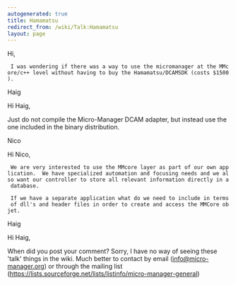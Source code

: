 ```yaml
---
autogenerated: true
title: Hamamatsu
redirect_from: /wiki/Talk:Hamamatsu
layout: page
---
```


Hi,

` I was wondering if there was a way to use the micromanager at the MMcore/c++ level without having to buy the Hamamatsu/DCAMSDK (costs $1500).`

Haig

Hi Haig,

Just do not compile the Micro-Manager DCAM adapter, but instead use the
one included in the binary distribution.

Nico

Hi Nico,

` We are very interested to use the MMcore layer as part of our own application.  We have specialized automation and focusing needs and we also want our controller to store all relevant information directly in a database.`

` If we have a separate application what do we need to include in terms of dll's and header files in order to create and access the MMCore objet.`

Haig

Hi Haig,

When did you post your comment? Sorry, I have no way of seeing these
'talk' things in the wiki. Much better to contact by email
(info@micro-manager.org) or through the mailing list
(https://lists.sourceforge.net/lists/listinfo/micro-manager-general)
